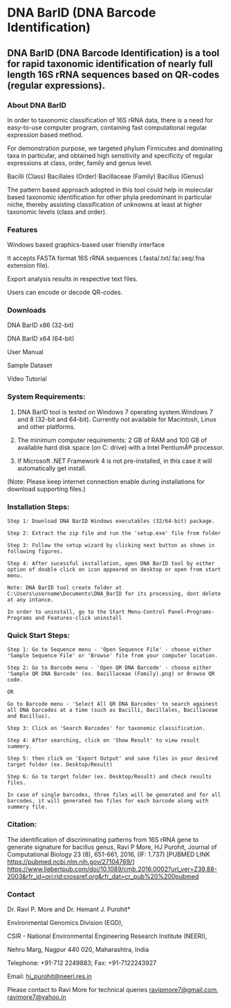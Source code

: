 # DNA BarID (DNA Barcode Identification)

## DNA BarID (DNA Barcode Identification) is a tool for rapid taxonomic identification of nearly full length 16S rRNA sequences based on QR-codes (regular expressions). 

### About DNA BarID
In order to taxonomic classification of 16S rRNA data, there is a need for easy-to-use computer program, containing fast computational regular expression based method.

For demonstration purpose, we targeted phylum Firmicutes and dominating taxa in particular, and obtained high sensitivity and specificity of regular expressions at class, order, family and genus level.

Bacilli (Class)
Bacillales (Order)
Bacillaceae (Family)
Bacillus (Genus)

The pattern based approach adopted in this tool could help in molecular based taxonomic identification for other phyla predominant in particular niche, thereby assisting classification of unknowns at least at higher taxonomic levels (class and order).

### Features
Windows based graphics-based user friendly interface

It accepts FASTA format 16S rRNA sequences (.fasta/.txt/.fa/.seq/.fna extension file).

Export analysis results in respective text files.

Users can encode or decode QR-codes.

### Downloads

DNA BarID x86 (32-bit)

DNA BarID x64 (64-bit)

User Manual

Sample Dataset

Video Tutorial

### System Requirements:

1. DNA BarID tool is tested on Windows 7 operating system.Windows 7 and 8 (32-bit and 64-bit). 
Currently not available for Macintosh, Linux and other platforms. 

2. The minimum computer requirements: 2 GB of RAM and 100 GB of available hard disk space (on C: drive) with a Intel PentiumÂ® processor.

3. If Microsoft .NET Framework 4 is not pre-installed, in this case it will automatically get install.

(Note: Please keep internet connection enable during installations for download supporting files.)

### Installation Steps:
```
Step 1: Download DNA BarID Windows executables (32/64-bit) package.

Step 2: Extract the zip file and run the 'setup.exe' file from folder

Step 3: Follow the setup wizard by clicking next button as shown in following figures.

Step 4: After sucessful installation, open DNA BarID tool by either option of double click on icon appeared on desktop or open from start menu.

Note: DNA BarID tool create folder at C:\Users\username\Documents\DNA_BarID for its processing, dont delete at any intance.

In order to uninstall, go to the Start Menu-Control Panel-Programs-Programs and Features-click uninstall

```

### Quick Start Steps:

```
Step 1: Go to Sequence menu - 'Open Sequence File' - choose either 'Sample Sequence File' or 'Browse' file from your computer location.

Step 2: Go to Barcode menu - 'Open QR DNA Barcode' - choose either 'Sample QR DNA Barcode' (ex. Bacillaceae (Family).png) or Browse QR code.

OR

Go to Barcode menu - 'Select All QR DNA Barcodes' to search againest all DNA barcodes at a time (such as Bacilli, Bacillales, Bacillaceae and Bacillus).

Step 3: Click on 'Search Barcodes' for taxonomic classification.

Step 4: After searching, click on 'Show Result' to view result summery.

Step 5: then click on 'Export Output' and save files in your desired target folder (ex. Desktop/Result)

Step 6: Go to target folder (ex. Desktop/Result) and check results files.

In case of single barcodes, three files will be generated and for all barcodes, it will generated two files for each barcode along with summery file.

```

### Citation:
The identification of discriminating patterns from 16S rRNA gene to generate signature for bacillus genus, Ravi P More, HJ Purohit, Journal of Computational Biology 23 (8), 651-661, 2016, (IF: 1.737) 
[PUBMED LINK https://pubmed.ncbi.nlm.nih.gov/27104769/]
https://www.liebertpub.com/doi/10.1089/cmb.2016.0002?url_ver=Z39.88-2003&rfr_id=ori:rid:crossref.org&rfr_dat=cr_pub%20%200pubmed

### Contact

Dr. Ravi P. More and Dr. Hemant J. Purohit*

Environmental Genomics Division (EGD),

CSIR - National Environmental Engineering Research Institute (NEERI),

Nehru Marg, Nagpur 440 020, Maharashtra, India

Telephone: +91-712 2249883; Fax: +91-7122243927

Email: hj_purohit@neeri.res.in

Please contact to Ravi More for technical queries ravipmore7@gmail.com, ravimore7@yahoo.in



